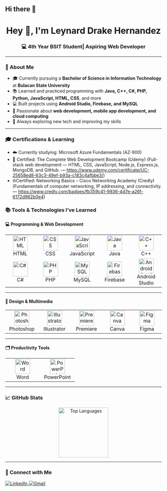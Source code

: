 ## Hi there 👋

<!--
**leydrake/leydrake** is a ✨ _special_ ✨ repository because its `README.md` (this file) appears on your GitHub profile.

Here are some ideas to get you started:

- 🔭 I’m currently working on ...
- 🌱 I’m currently learning ...
- 👯 I’m looking to collaborate on ...
- 🤔 I’m looking for help with ...
- 💬 Ask me about ...
- 📫 How to reach me: ...
- 😄 Pronouns: ...
- ⚡ Fun fact: ...
-->
<h1 align="center">Hey 👋, I'm Leynard Drake Hernandez</h1>
<h3 align="center">💻 4th Year BSIT Student| Aspiring Web Developer</h3>

---

### 🌟 About Me
- 🎓 Currently pursuing a **Bachelor of Science in Information Technology** at **Bulacan State University**
- 📚 Learned and practiced programming with **Java, C++, C#, PHP, Python, JavaScript, HTML, CSS**, and more  
- 💻 Built projects using **Android Studio, Firebase, and MySQL**
- 🚀 Passionate about **web development, mobile app development, and cloud computing**
- 🌱 Always exploring new tech and improving my skills
---

### 🎓 Certifications & Learning
- ☁️ Currently studying: Microsoft Azure Fundamentals (AZ-900)
- 📜 Certified: The Complete Web Development Bootcamp (Udemy)
    (Full-stack web development — HTML, CSS, JavaScript, Node.js, Express.js, MongoDB, and GitHub. — https://www.udemy.com/certificate/UC-25658ed8-63c3-49ef-b93a-c183c4afbbe3/)
- 🌐Certified: Networking Basics – Cisco Networking Academy (Credly)
    (Fundamentals of computer networking, IP addressing, and connectivity. — https://www.credly.com/badges/fb359c41-9936-4d7e-a26f-6172d962b0e4)


### 📚 Tools & Technologies I’ve Learned   

#### 💻 Programming & Web Development  
<table align="center">
  <tr>
    <td align="center" width="96">
      <img src="https://cdn.jsdelivr.net/gh/devicons/devicon/icons/html5/html5-original.svg" width="48" height="48" alt="HTML" />
      <br>HTML
    </td>
    <td align="center" width="96">
      <img src="https://cdn.jsdelivr.net/gh/devicons/devicon/icons/css3/css3-original.svg" width="48" height="48" alt="CSS" />
      <br>CSS
    </td>
    <td align="center" width="96">
      <img src="https://cdn.jsdelivr.net/gh/devicons/devicon/icons/javascript/javascript-original.svg" width="48" height="48" alt="JavaScript" />
      <br>JavaScript
    </td>
    <td align="center" width="96">
      <img src="https://cdn.jsdelivr.net/gh/devicons/devicon/icons/java/java-original.svg" width="48" height="48" alt="Java" />
      <br>Java
    </td>
    <td align="center" width="96">
      <img src="https://cdn.jsdelivr.net/gh/devicons/devicon/icons/cplusplus/cplusplus-original.svg" width="48" height="48" alt="C++" />
      <br>C++
    </td>
  </tr>
  <tr>
    <td align="center" width="96">
      <img src="https://cdn.jsdelivr.net/gh/devicons/devicon/icons/csharp/csharp-original.svg" width="48" height="48" alt="C#" />
      <br>C#
    </td>
    <td align="center" width="96">
      <img src="https://cdn.jsdelivr.net/gh/devicons/devicon/icons/php/php-original.svg" width="48" height="48" alt="PHP" />
      <br>PHP
    </td>
    <td align="center" width="96">
      <img src="https://cdn.jsdelivr.net/gh/devicons/devicon/icons/mysql/mysql-original.svg" width="48" height="48" alt="MySQL" />
      <br>MySQL
    </td>
    <td align="center" width="96">
      <img src="https://cdn.jsdelivr.net/gh/devicons/devicon/icons/firebase/firebase-plain.svg" width="48" height="48" alt="Firebase" />
      <br>Firebase
    </td>
    <td align="center" width="96">
      <img src="https://cdn.jsdelivr.net/gh/devicons/devicon/icons/androidstudio/androidstudio-original.svg" width="48" height="48" alt="Android Studio" />
      <br>Android Studio
    </td>
  </tr>
</table>  

---

#### 🎨 Design & Multimedia  
<table align="center">
  <tr>
    <td align="center" width="96">
      <img src="https://cdn.jsdelivr.net/gh/devicons/devicon/icons/photoshop/photoshop-plain.svg" width="48" height="48" alt="Photoshop" />
      <br>Photoshop
    </td>
    <td align="center" width="96">
      <img src="https://cdn.jsdelivr.net/gh/devicons/devicon/icons/illustrator/illustrator-plain.svg" width="48" height="48" alt="Illustrator" />
      <br>Illustrator
    </td>
    <td align="center" width="96">
      <img src="https://cdn.jsdelivr.net/gh/devicons/devicon/icons/premierepro/premierepro-original.svg" width="48" height="48" alt="Premiere" />
      <br>Premiere
    </td>
    <td align="center" width="96">
      <img src="https://img.icons8.com/color/48/000000/canva.png" width="48" height="48" alt="Canva" />
      <br>Canva
    </td>
    <td align="center" width="96">
      <img src="https://cdn.jsdelivr.net/gh/devicons/devicon/icons/figma/figma-original.svg" width="48" height="48" alt="Figma" />
      <br>Figma
    </td>
  </tr>
</table>  

---

#### 🗂️ Productivity Tools  
<table align="center">
  <tr>
    <td align="center" width="96">
      <img src="https://img.icons8.com/color/48/000000/microsoft-word-2019--v2.png" width="48" height="48" alt="Word" />
      <br>Word
    </td>
    <td align="center" width="96">
      <img src="https://img.icons8.com/color/48/000000/microsoft-powerpoint-2019--v2.png" width="48" height="48" alt="PowerPoint" />
      <br>PowerPoint
    </td>
  </tr>
</table>  

---

### 📈 GitHub Stats  
<div align="center">
  <img src="https://github-readme-stats.vercel.app/api/top-langs/?username=leydrake&layout=compact&theme=tokyonight" alt="Top Languages" height="160" />
</div>

---

### 🔗 Connect with Me  
<p align="left">
  <a href="https://www.linkedin.com/in/leynard-drake-hernandez-b49ab8378/" target="_blank">
    <img src="https://img.shields.io/badge/LinkedIn-0A66C2?style=for-the-badge&logo=linkedin&logoColor=white" alt="LinkedIn"/>
  </a>
  <a href="https://mail.google.com/mail/?view=cm&fs=1&to=leynarddrakehernandez@gmail.com&su=SUBJECT&body=BODY">
    <img src="https://img.shields.io/badge/Gmail-D14836?style=for-the-badge&logo=gmail&logoColor=white" alt="Gmail"/>
  </a>
</p>
